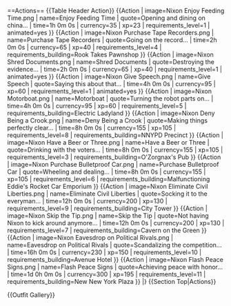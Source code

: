==Actions==
{{Table Header Action}}
{{Action
| image=Nixon Enjoy Feeding Time.png
| name=Enjoy Feeding Time
| quote=Opening and dining on china...
| time=1h 0m 0s
| currency=35
| xp=23
| requirements_level=1
| animated=yes
}}
{{Action
| image=Nixon Purchase Tape Recorders.png
| name=Purchase Tape Recorders
| quote=Going on the record...
| time=2h 0m 0s
| currency=65
| xp=40
| requirements_level=4
| requirements_building=Rook Takes Pawnshop
}}
{{Action
| image=Nixon Shred Documents.png
| name=Shred Documents
| quote=Destroying the evidence...
| time=2h 0m 0s
| currency=65
| xp=40
| requirements_level=1
| animated=yes
}}
{{Action
| image=Nixon Give Speech.png
| name=Give Speech
| quote=Saying this about that...
| time=4h 0m 0s
| currency=95
| xp=60
| requirements_level=1
| animated=yes
}}
{{Action
| image=Nixon Motorboat.png
| name=Motorboat
| quote=Turning the robot parts on...
| time=4h 0m 0s
| currency=95
| xp=60
| requirements_level=5
| requirements_building=Electric Ladyland
}}
{{Action
| image=Nixon Deny Being a Crook.png
| name=Deny Being a Crook
| quote=Making things perfectly clear...
| time=8h 0m 0s
| currency=155
| xp=105
| requirements_level=8
| requirements_building=NNYPD Precinct
}}
{{Action
| image=Nixon Have a Beer or Three.png
| name=Have a Beer or Three
| quote=Drinking with the voters...
| time=8h 0m 0s
| currency=155
| xp=105
| requirements_level=3
| requirements_building=O'Zorgnax's Pub
}}
{{Action
| image=Nixon Purchase Bulletproof Car.png
| name=Purchase Bulletproof Car
| quote=Wheeling and dealing...
| time=8h 0m 0s
| currency=155
| xp=105
| requirements_level=6
| requirements_building=Malfunctioning Eddie's Rocket Car Emporium
}}
{{Action
| image=Nixon Eliminate Civil Liberties.png
| name=Eliminate Civil Liberties
| quote=Socking it to the everyman...
| time=12h 0m 0s
| currency=200
| xp=130
| requirements_level=9
| requirements_building=City Tower
}}
{{Action
| image=Nixon Skip the Tip.png
| name=Skip the Tip
| quote=Not having Nixon to kick around anymore...
| time=12h 0m 0s
| currency=200
| xp=130
| requirements_level=7
| requirements_building=Cavern on the Green
}}
{{Action
| image=Nixon Eavesdrop on Political Rivals.png
| name=Eavesdrop on Political Rivals
| quote=Scandalizing the competition...
| time=16h 0m 0s
| currency=230
| xp=150
| requirements_level=10
| requirements_building=Avenue Hotel
}}
{{Action
| image=Nixon Flash Peace Signs.png
| name=Flash Peace Signs
| quote=Achieving peace with honor...
| time=1d 0h 0m 0s
| currency=300
| xp=195
| requirements_level=11
| requirements_building=New New York Plaza
}}
|}
{{Section Top|Actions}}

{{Outfit Gallery}}
